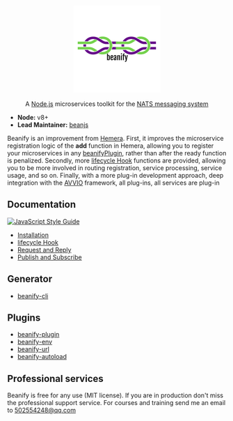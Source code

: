 <p align="center">
<img src="./imgs/logo.png" alt="Beanify" style="max-width:100%;">
</p>

<p align="center">
A <a href="http://nodejs.org/">Node.js</a> microservices toolkit for the <a href="https://nats.io">NATS messaging system</a>
</p>

* **Node:** v8+
* **Lead Maintainer:** [beanjs](https://github.com/beanjs)


Beanify is an improvement from [Hemera](https://github.com/hemerajs/hemera). First, it improves the microservice registration logic of the __add__ function in Hemera, allowing you to register your microservices in any [beanifyPlugin](https://github.com/beanjs-framework/beanify-plugin), rather than after the ready function is penalized. Secondly, more [lifecycle Hook](./docs/lifecycle-hook.md) functions are provided, allowing you to be more involved in routing registration, service processing, service usage, and so on. Finally, with a more plug-in development approach, deep integration with the [AVVIO](https://github.com/mcollina/avvio) framework, all plug-ins, all services are plug-in

## Documentation

[![JavaScript Style Guide](https://cdn.rawgit.com/standard/standard/master/badge.svg)](https://github.com/standard/standard)

* [Installation](./docs/installation.md)
* [lifecycle Hook](./docs/lifecycle-hook.md)
* [Request and Reply](./docs/request-and-reply.md)
* [Publish and Subscribe](./docs/publish-and-subscribe.md)

## Generator

* [beanify-cli](https://github.com/beanjs-framework/beanify-cli)

## Plugins

* [beanify-plugin](https://github.com/beanjs-framework/beanify-plugin)
* [beanify-env](https://github.com/beanjs-framework/beanify-env)
* [beanify-url](https://github.com/beanjs-framework/beanify-url)
* [beanify-autoload](https://github.com/beanjs-framework/beanify-autoload)


## Professional services

Beanify is free for any use (MIT license). If you are in production don't miss the professional support service. For courses and training send me an email to [502554248@qq.com](502554248@qq.com)